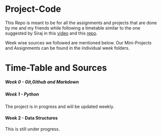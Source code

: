 # Project-Code

This Repo is meant to be for all the assignments and projects that are done by me and my friends while following a timetable similar to the one suggested by Siraj in this [video](https://www.youtube.com/watch?v=-OvRVlqKebI) and this [repo](https://github.com/llSourcell/Learn_Computer_Science_in_5_Months).

Week wise sources we followed are mentioned below.
Our Mini-Projects and Assignments can be found in the individual week folders.

# Time-Table and Sources

##### Week 0 - Git,Github and Markdown

##### Week 1 - Python

The project is in progress and will be updated weekly.

#### Week 2 - Data Structures 

This is still under progress.
